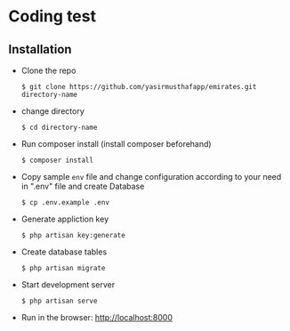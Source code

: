 # Coding test
## Installation
- Clone the repo
  ```
  $ git clone https://github.com/yasirmusthafapp/emirates.git directory-name
  ```
- change directory
  ```
  $ cd directory-name
  ```
- Run composer install (install composer beforehand)
  ```
  $ composer install
  ```
- Copy sample `env` file and change configuration according to your need in ".env" file and create Database
  ```
  $ cp .env.example .env
  ```
- Generate appliction key
  ```
  $ php artisan key:generate
  ```
- Create database tables 
  ```
  $ php artisan migrate
  ```
- Start development server
  ```
  $ php artisan serve
  ```
- Run in the browser: [http://localhost:8000](http://localhost:8000)
